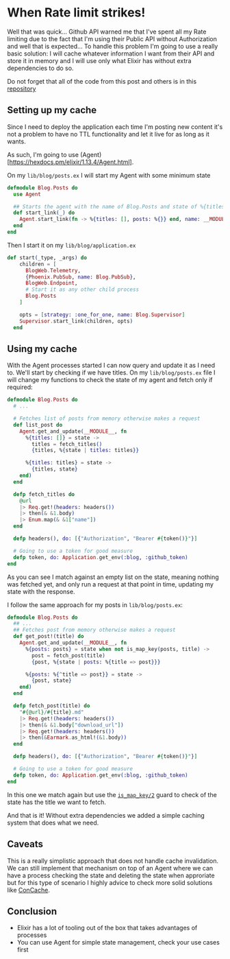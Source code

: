 # When Rate limit strikes!

Well that was quick... Github API warned me that I've spent all my Rate limiting due to the fact that I'm using their Public API without Authorization and well that is expected... To handle this problem I'm going to use a really basic solution: I will cache whatever information I want from their API and store it in memory and I will use only what Elixir has without extra dependencies to do so.

Do not forget that all of the code from this post and others is in this [repository](https://github.com/filipecabaco/my_blog)

## Setting up my cache
Since I need to deploy the application each time I'm posting new content it's not a problem to have no TTL functionality and let it live for as long as it wants.

As such, I'm going to use (Agent)[https://hexdocs.pm/elixir/1.13.4/Agent.html].

On my `lib/blog/posts.ex` I will start my Agent with some minimum state
```elixir
defmodule Blog.Posts do
  use Agent

  ## Starts the agent with the name of Blog.Posts and state of %{titles: [], posts: %{}}
  def start_link(_) do
    Agent.start_link(fn -> %{titles: [], posts: %{}} end, name: __MODULE__)
  end
end
```

Then I start it on my `lib/blog/application.ex`
```elixir
def start(_type, _args) do
    children = [
      BlogWeb.Telemetry,
      {Phoenix.PubSub, name: Blog.PubSub},
      BlogWeb.Endpoint,
      # Start it as any other child process
      Blog.Posts
    ]

    opts = [strategy: :one_for_one, name: Blog.Supervisor]
    Supervisor.start_link(children, opts)
  end
```
## Using my cache
With the Agent processes started I can now query and update it as I need to. We'll start by checking if we have titles. On my `lib/blog/posts.ex` file I will change my functions to check the state of my agent and fetch only if required:
```elixir
defmodule Blog.Posts do
  # ...

  # Fetches list of posts from memory otherwise makes a request
  def list_post do
    Agent.get_and_update(__MODULE__, fn
      %{titles: []} = state ->
        titles = fetch_titles()
        {titles, %{state | titles: titles}}

      %{titles: titles} = state ->
        {titles, state}
    end)
  end

  defp fetch_titles do
    @url
    |> Req.get!(headers: headers())
    |> then(& &1.body)
    |> Enum.map(& &1["name"])
  end

  defp headers(), do: [{"Authorization", "Bearer #{token()}"}]

  # Going to use a token for good measure
  defp token, do: Application.get_env(:blog, :github_token)
end

```

As you can see I match against an empty list on the state, meaning nothing was fetched yet, and only run a request at that point in time, updating my state with the response.

I follow the same approach for my posts in `lib/blog/posts.ex`:

```elixir
defmodule Blog.Posts do
  ## ...
  ## Fetches post from memory otherwise makes a request
  def get_post!(title) do
    Agent.get_and_update(__MODULE__, fn
      %{posts: posts} = state when not is_map_key(posts, title) ->
        post = fetch_post(title)
        {post, %{state | posts: %{title => post}}}

      %{posts: %{^title => post}} = state ->
        {post, state}
    end)
  end

  defp fetch_post(title) do
    "#{@url}/#{title}.md"
    |> Req.get!(headers: headers())
    |> then(& &1.body["download_url"])
    |> Req.get!(headers: headers())
    |> then(&Earmark.as_html!(&1.body))
  end

  defp headers(), do: [{"Authorization", "Bearer #{token()}"}]

  # Going to use a token for good measure
  defp token, do: Application.get_env(:blog, :github_token)
end
```

In this one we match again but use the [`is_map_key/2`](https://hexdocs.pm/elixir/1.12/Kernel.html#is_map_key/2) guard to check of the state has the title we want to fetch.

And that is it! Without extra dependencies we added a simple caching system that does what we need.

## Caveats

This is a really simplistic approach that does not handle cache invalidation. We can still implement that mechanism on top of an Agent where we can have a process checking the state and deleting the state when approriate but for this type of scenario I highly advice to check more solid solutions like [ConCache](https://github.com/sasa1977/con_cache).

## Conclusion
* Elixir has a lot of tooling out of the box that takes advantages of processes
* You can use Agent for simple state management, check your use cases first
